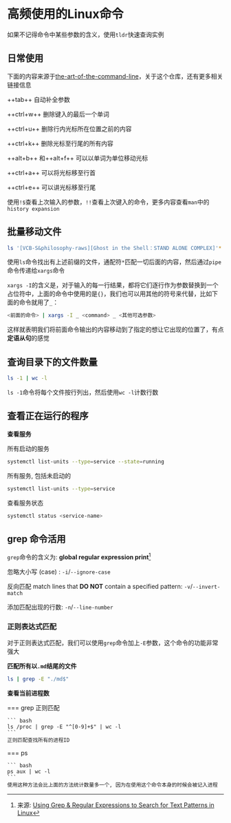 # 高频使用的Linux命令

如果不记得命令中某些参数的含义，使用`tldr`快速查询实例

## 日常使用

下面的内容来源于[the-art-of-the-command-line](https://github.com/jlevy/the-art-of-command-line)，关于这个仓库，还有更多相关链接信息

++tab++ 自动补全参数

++ctrl+w++ 删除键入的最后一个单词

++ctrl+u++ 删除行内光标所在位置之前的内容

++ctrl+k++ 删除光标至行尾的所有内容

++alt+b++ 和++alt+f++ 可以以单词为单位移动光标

++ctrl+a++ 可以将光标移至行首

++ctrl+e++ 可以讲光标移至行尾

使用`!$`查看上次输入的参数，`!!`查看上次键入的命令，更多内容查看`man`中的`history expansion`


## 批量移动文件

```bash
ls '[VCB-S&philosophy-raws][Ghost in the Shell：STAND ALONE COMPLEX]'* | xargs -I {} mv {} ./Season\ 1/
```

使用`ls`命令找出有上述前缀的文件，通配符`*`匹配一切后面的内容，然后通过`pipe`命令传递给`xargs`命令

`xargs -I`的含义是，对于输入的每一行结果，都将它们逐行作为参数替换到一个占位符中，上面的命令中使用的是`{}`，我们也可以用其他的符号来代替，比如下面的命令就用了`_`：

```bash
<前面的命令> | xargs -I _ <command> _ <其他可选参数>
```

这样就表明我们将前面命令输出的内容移动到了指定的想让它出现的位置了，有点**定语从句**的感觉

## 查询目录下的文件数量

```bash
ls -1 | wc -l
```

`ls -1`命令将每个文件按行列出，然后使用`wc -l`计数行数

## 查看正在运行的程序

**查看服务**

所有启动的服务

``` bash
systemctl list-units --type=service --state=running
```

所有服务, 包括未启动的

``` bash
systemctl list-units --type=service
```

查看服务状态

``` bash
systemctl status <service-name>
```



## grep 命令活用

`grep`命令的含义为: **global regular expression print**[^1]

[^1]: 来源: [Using Grep & Regular Expressions to Search for Text Patterns in Linux](https://www.digitalocean.com/community/tutorials/using-grep-regular-expressions-to-search-for-text-patterns-in-linux)

忽略大小写 (case) : `-i`/`--ignore-case`

反向匹配 match lines that **DO NOT** contain a specified pattern: `-v`/`--invert-match`

添加匹配出现的行数: `-n`/`--line-number`



### 正则表达式匹配

对于正则表达式匹配，我们可以使用`grep`命令加上`-E`参数，这个命令的功能非常强大

**匹配所有以`.md`结尾的文件**

``` bash title="以md结尾的文件"
ls | grep -E "./md$"
```

**查看当前进程数**

=== grep 正则匹配

    ``` bash
    ls /proc | grep -E "^[0-9]+$" | wc -l
    ```
    正则匹配查找所有的进程ID

=== ps

    ``` bash
    ps aux | wc -l
    ```
    使用这种方法会比上面的方法统计数量多一个, 因为在使用这个命令本身的时候会被记入进程



